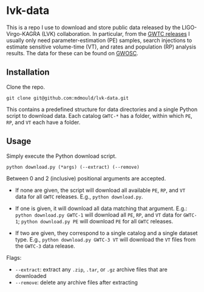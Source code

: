 # lvk-data

This is a repo I use to download and store public data released by the LIGO-Virgo-KAGRA (LVK) collaboration. In particular, from the [GWTC releases](https://gwosc.org/eventapi/html/GWTC/) I usually only need parameter-estimation (PE) samples, search injections to estimate sensitive volume-time (VT), and rates and population (RP) analysis results. The data for these can be found on [GWOSC](https://gwosc.org).

## Installation

Clone the repo.

```
git clone git@github.com:mdmould/lvk-data.git
```

This contains a predefined structure for data directories and a single Python script to download data. Each catalog `GWTC-*` has a folder, within which `PE`, `RP`, and `VT` each have a folder.

## Usage

Simply execute the Python download script.

```
python download.py (*args) (--extract) (--remove)
```

Between 0 and 2 (inclusive) positional arguments are accepted.

- If none are given, the script will download all available `PE`, `RP`, and `VT` data for all `GWTC` releases. E.g., `python download.py`.

- If one is given, it will download all data matching that argument. E.g.: `python download.py GWTC-1` will download all `PE`, `RP`, and `VT` data for `GWTC-1`; `python download.py PE` will download `PE` for all `GWTC` releases.

- If two are given, they correspond to a single catalog and a single dataset type. E.g., `python download.py GWTC-3 VT` will download the `VT` files from the `GWTC-3` data release.

Flags:
- `--extract`: extract any `.zip`, `.tar`, or `.gz` archive files that are downloaded
- `--remove`: delete any archive files after extracting
